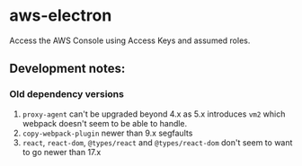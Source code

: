 # aws-electron
Access the AWS Console using Access Keys and assumed roles.

## Development notes:
### Old dependency versions
1. `proxy-agent` can't be upgraded beyond 4.x as 5.x introduces `vm2` which
    webpack doesn't seem to be able to handle.
1. `copy-webpack-plugin` newer than 9.x segfaults
1. `react`, `react-dom`, `@types/react` and `@types/react-dom` don't seem to
    want to go newer than 17.x

